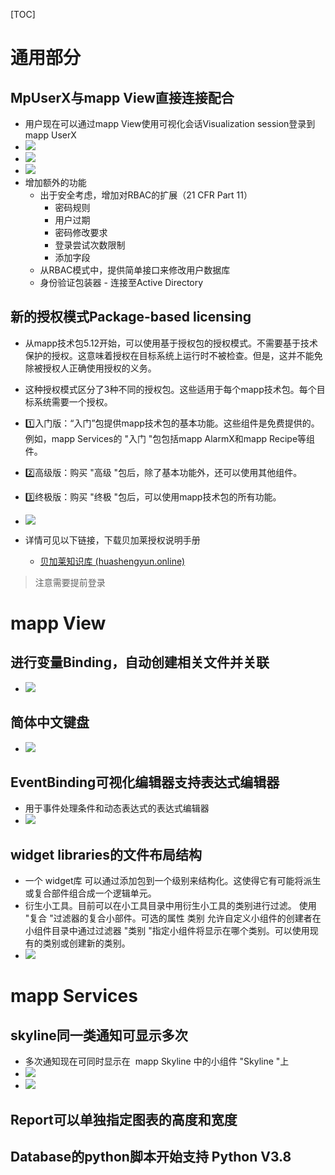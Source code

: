[TOC]
# 通用部分
## MpUserX与mapp View直接连接配合
- 用户现在可以通过mapp View使用可视化会话Visualization session登录到mapp UserX
- ![](FILES/mappServices+mappView%205.12更新要点/image-20221221142552615.png)
- ![](FILES/mappServices+mappView%205.12更新要点/image-20221221142644491.png)
- ![](FILES/mappServices+mappView%205.12更新要点/image-20221221143155634.png)
- 增加额外的功能
    - 出于安全考虑，增加对RBAC的扩展（21 CFR Part 11）
        - 密码规则
        - 用户过期
        - 密码修改要求
        - 登录尝试次数限制
        - 添加字段
    - 从RBAC模式中，提供简单接口来修改用户数据库
    - 身份验证包装器 - 连接至Active Directory

## 新的授权模式Package-based licensing
- 从mapp技术包5.12开始，可以使用基于授权包的授权模式。不需要基于技术保护的授权。这意味着授权在目标系统上运行时不被检查。但是，这并不能免除被授权人正确使用授权的义务。

- 这种授权模式区分了3种不同的授权包。这些适用于每个mapp技术包。每个目标系统需要一个授权。

- 1️⃣入门版：“入门”包提供mapp技术包的基本功能。这些组件是免费提供的。例如，mapp Services的 "入门 "包包括mapp AlarmX和mapp Recipe等组件。
- 2️⃣高级版：购买 "高级 "包后，除了基本功能外，还可以使用其他组件。
- 3️⃣终极版：购买 "终极 "包后，可以使用mapp技术包的所有功能。
- ![](FILES/mappServices+mappView%205.12更新要点/image-20221221140859911.png)
- 详情可见以下链接，下载贝加莱授权说明手册
    - [贝加莱知识库 (huashengyun.online)](https://brtechs.huashengyun.online/index.php?mod=bjl&do=file&gid=19#group&do=file&gid=19&fid=2869)
> 注意需要提前登录

# mapp View
## 进行变量Binding，自动创建相关文件并关联
- ![](FILES/mappServices+mappView%205.12更新要点/image-20221221144858522.png)
## 简体中文键盘
- ![](FILES/mappServices+mappView%205.12更新要点/image-20221221145048583.png)
## EventBinding可视化编辑器支持表达式编辑器
- 用于事件处理条件和动态表达式的表达式编辑器
- ![](FILES/mappServices+mappView%205.12更新要点/image-20221221145500784.png)
## widget libraries的文件布局结构
- 一个 widget库 可以通过添加包到一个级别来结构化。这使得它有可能将派生或复合部件组合成一个逻辑单元。
- 衍生小工具。目前可以在小工具目录中用衍生小工具的类别进行过滤。  使用 "复合 "过滤器的复合小部件。可选的属性 类别 允许自定义小组件的创建者在小组件目录中通过过滤器 "类别 "指定小组件将显示在哪个类别。可以使用现有的类别或创建新的类别。
- ![](FILES/mappServices+mappView%205.12更新要点/image-20221221151512387.png)
# mapp Services
## skyline同一类通知可显示多次
- 多次通知现在可同时显示在  mapp Skyline 中的小组件 "Skyline "上 
- ![](FILES/mappServices+mappView%205.12更新要点/image-20221221143415565.png)
- ![](FILES/mappServices+mappView%205.12更新要点/image-20221221144058066.png)
## Report可以单独指定图表的高度和宽度
## Database的python脚本开始支持 Python V3.8
